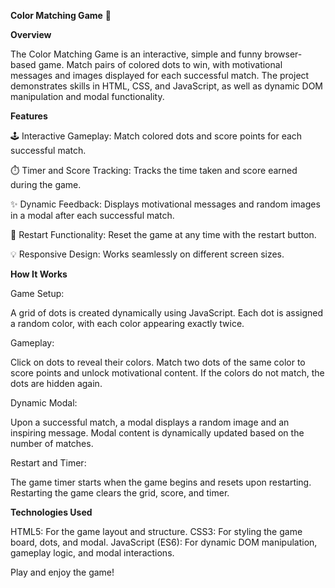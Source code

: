 **Color Matching Game** 🎨

**Overview**

The Color Matching Game is an interactive, simple and funny browser-based game. Match pairs of colored dots to win, with motivational messages and images displayed for each successful match. The project demonstrates skills in HTML, CSS, and JavaScript, as well as dynamic DOM manipulation and modal functionality.

**Features**

🕹️ Interactive Gameplay: Match colored dots and score points for each successful match.

⏱️ Timer and Score Tracking: Tracks the time taken and score earned during the game.

✨ Dynamic Feedback: Displays motivational messages and random images in a modal after each successful match.

🔄 Restart Functionality: Reset the game at any time with the restart button.

💡 Responsive Design: Works seamlessly on different screen sizes.

**How It Works**

Game Setup:

A grid of dots is created dynamically using JavaScript.
Each dot is assigned a random color, with each color appearing exactly twice.

Gameplay:

Click on dots to reveal their colors.
Match two dots of the same color to score points and unlock motivational content.
If the colors do not match, the dots are hidden again.

Dynamic Modal:

Upon a successful match, a modal displays a random image and an inspiring message.
Modal content is dynamically updated based on the number of matches.

Restart and Timer:

The game timer starts when the game begins and resets upon restarting.
Restarting the game clears the grid, score, and timer.

**Technologies Used**

HTML5: For the game layout and structure.
CSS3: For styling the game board, dots, and modal.
JavaScript (ES6): For dynamic DOM manipulation, gameplay logic, and modal interactions.

Play and enjoy the game!
